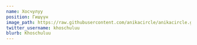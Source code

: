 ```yaml
---
name: Хосчулуу
position: Гишүүн
image_path: https://raw.githubusercontent.com/anikacircle/anikacircle.github.io/main/.images/anika-member-khoschuluu.png
twitter_username: khoschuluu
blurb: Khoschuluu
---
```

